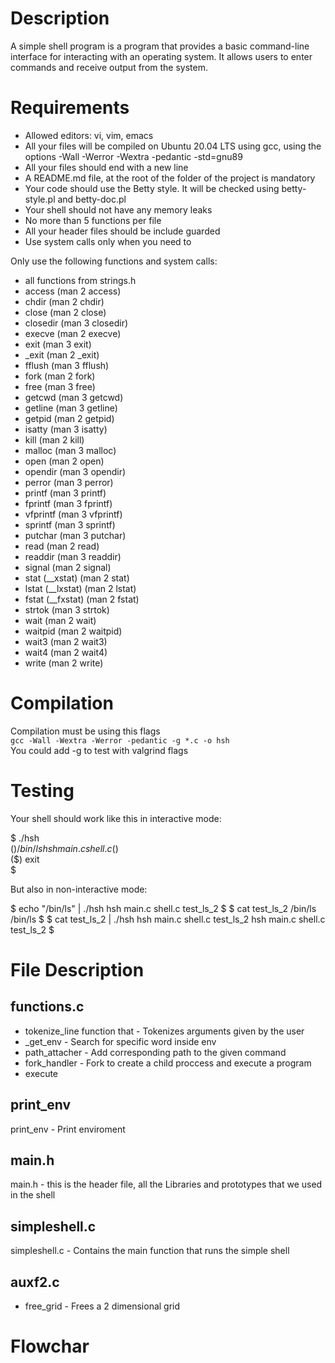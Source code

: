 <h1> Description </h1>
A simple shell program is a program that provides a basic command-line interface for interacting with an operating system. It allows users to enter commands and receive output from the system.
<h1> Requirements </h1>
<ul>
<li>Allowed editors: vi, vim, emacs</li>
<li>All your files will be compiled on Ubuntu 20.04 LTS using gcc, using the options -Wall -Werror -Wextra -pedantic -std=gnu89</li>
<li>All your files should end with a new line</li>
<li>A README.md file, at the root of the folder of the project is mandatory</li>
<li>Your code should use the Betty style. It will be checked using betty-style.pl and betty-doc.pl</li>
<li>Your shell should not have any memory leaks</li>
<li>No more than 5 functions per file</li>
<li>All your header files should be include guarded</li>
<li>Use system calls only when you need to</li>
</ul>
Only use the following functions and system calls:

<ul>
   <li> all functions from strings.h</li>
   <li>access (man 2 access)</li>
   <li> chdir (man 2 chdir)</li>
   <li> close (man 2 close)</li>
   <li> closedir (man 3 closedir)</li>
   <li> execve (man 2 execve)</li>
   <li> exit (man 3 exit)</li>
   <li> _exit (man 2 _exit)</li>
   <li> fflush (man 3 fflush)</li>
   <li> fork (man 2 fork)</li>
   <li>free (man 3 free)</li>
   <li> getcwd (man 3 getcwd)</li>
   <li> getline (man 3 getline)</li>
   <li> getpid (man 2 getpid)</li>
   <li>isatty (man 3 isatty)</li>
   <li> kill (man 2 kill)</li>
   <li> malloc (man 3 malloc)</li>
   <li> open (man 2 open)</li>
   <li> opendir (man 3 opendir)</li>
   <li> perror (man 3 perror)</li>
   <li> printf (man 3 printf)</li>
   <li> fprintf (man 3 fprintf)</li>
   <li> vfprintf (man 3 vfprintf)</li>
   <li> sprintf (man 3 sprintf)</li>
   <li> putchar (man 3 putchar)</li>
   <li> read (man 2 read)</li>
   <li> readdir (man 3 readdir)</li>
   <li> signal (man 2 signal)</li>
   <li> stat (__xstat) (man 2 stat)</li>
   <li> lstat (__lxstat) (man 2 lstat)</li>
   <li> fstat (__fxstat) (man 2 fstat)</li>
   <li> strtok (man 3 strtok)</li>
   <li> wait (man 2 wait)</li>
   <li> waitpid (man 2 waitpid)</li>
   <li> wait3 (man 2 wait3)</li>
   <li> wait4 (man 2 wait4)</li>
   <li> write (man 2 write)</li>
</ul>
<h1> Compilation </h1>
Compilation must be using this flags
<code>
gcc -Wall -Wextra -Werror -pedantic -g *.c -o hsh
</code>
You could add -g to test with valgrind flags
<h1> Testing </h1>
Your shell should work like this in interactive mode:

$ ./hsh                        
($) /bin/ls                    
hsh main.c shell.c             
($)                            
($) exit                       
$                              

But also in non-interactive mode:

$ echo "/bin/ls" | ./hsh
hsh main.c shell.c test_ls_2
$
$ cat test_ls_2
/bin/ls
/bin/ls
$
$ cat test_ls_2 | ./hsh
hsh main.c shell.c test_ls_2
hsh main.c shell.c test_ls_2
$

<h1> File Description</h1>
<h2> functions.c </h2>
<ul>
<li> tokenize_line function that - Tokenizes arguments given by the user </li> 
<li> _get_env - Search for specific word inside env </li>
<li> path_attacher - Add corresponding path to the given command </li>
<li> fork_handler - Fork to create a child proccess and execute a program </li>
<li> execute </li>
</ul>
<h2> print_env </h2> 
print_env - Print enviroment
<h2> main.h </h2> 
main.h - this is the header file, all the Libraries and prototypes that we used in the shell
<h2> simpleshell.c </h2> 
simpleshell.c - Contains the main function that runs the simple shell
<h2> auxf2.c </h2>
<ul>
<li> free_grid - Frees a 2 dimensional grid </li>
</ul>
<h1> Flowchar </h1>




